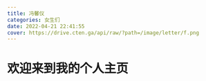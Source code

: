 ```yaml
---
title: 冯馨仪
categories: 女生们
date: 2022-04-21 22:41:55
cover: https://drive.cten.ga/api/raw/?path=/image/letter/f.png
---
```

# 欢迎来到我的个人主页